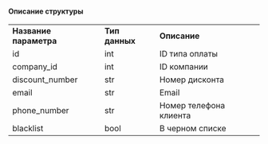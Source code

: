 #### Описание структуры

|     |     |     |
| --- | --- | --- |
| **Название параметра** | **Тип данных** | **Описание** |
| id  | int | ID типа оплаты |
| company_id | int | ID компании |
| discount_number | str | Номер дисконта |
| email | str | Email |
| phone_number | str | Номер телефона клиента |
| blacklist | bool | В черном списке |